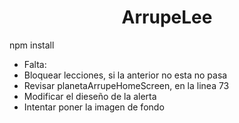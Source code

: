 <h1 align="center"> ArrupeLee </h1>

<p> npm install </p>


- Falta:
- Bloquear lecciones, si la anterior no esta no pasa
- Revisar planetaArrupeHomeScreen, en la linea 73
- Modificar el dieseño de la alerta
- Intentar poner la imagen de fondo